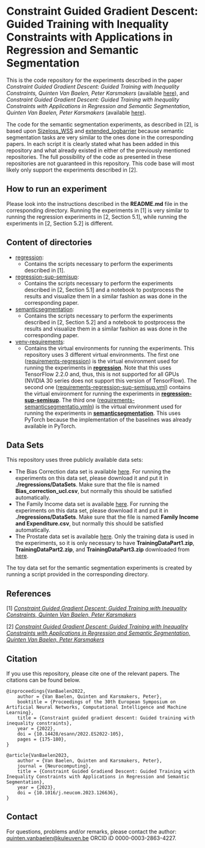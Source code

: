 # Constraint Guided Gradient Descent: Guided Training with Inequality Constraints with Applications in Regression and Semantic Segmentation


This is the code repository for the experiments described in the paper _Constraint Guided Gradient Descent: Guided Training with Inequality Constraints, Quinten Van Baelen, Peter Karsmakers_ (available [here](https://doi.org/10.14428/esann/2022.ES2022-105)), and _Constraint Guided Gradient Descent: Guided Training with Inequality Constraints with Applications in Regression and Semantic Segmentation, Quinten Van Baelen, Peter Karsmakers_ (available [here](https://doi.org/10.1016/j.neucom.2023.126636)).



The code for the semantic segmentation experiments, as described in [2], is based upon [Sizeloss_WSS](https://github.com/LIVIAETS/SizeLoss_WSS/tree/master) and [extended_logbarrier](https://github.com/LIVIAETS/extended_logbarrier/tree/master) because semantic segmentation tasks are very similar to the ones done in the corresponding papers. In each script it is clearly stated what has been added in this repository and what already existed in either of the previously mentioned repositories. The full possibility of the code as presented in these repositories are not guaranteed in this repository. This code base will most likely only support the experiments described in [2].

## How to run an experiment

Please look into the instructions described in the **README.md** file in the corresponding directory. Running the experiments in [1] is very similar to running the regression experiments in [2, Section 5.1], while running the experiments in [2, Section 5.2] is different.



## Content of directories
- [regression](https://github.com/KULeuvenADVISE/CGGD/tree/main/regression):
    - Contains the scripts necessary to perform the experiments described in [1].
- [regression-sup-semisup](https://github.com/KULeuvenADVISE/CGGD/tree/main/regression-sup-semisup):
    - Contains the scripts necessary to perform the experiments described in [2, Section 5.1] and a notebook to postprocess the results and visualize them in a similar fashion as was done in the corresponding paper.
- [semanticsegmentation](https://github.com/KULeuvenADVISE/CGGD/tree/main/semanticsegmentation):
    - Contains the scripts necessary to perform the experiments described in [2, Section 5.2] and a notebook to postprocess the results and visualize them in a similar fashion as was done in the corresponding paper.
- [venv-requirements](https://github.com/KULeuvenADVISE/CGGD/tree/main/venv-requirements):
    - Contains the virtual environments for running the experiments. This repository uses 3 different virtual environments. The first one ([requirements-regression](https://github.com/KULeuvenADVISE/CGGD/blob/main/venv-requirements/requirements-regression.txt)) is the virtual environment used for running the experiments in [**regression**](https://github.com/KULeuvenADVISE/CGGD/tree/main/regression). Note that this uses TensorFlow 2.2.0 and, thus, this is not supported for all GPUs (NVIDIA 30 series does not support this version of TensorFlow). The second one ([requirements-regression-sup-semisup.yml](https://github.com/KULeuvenADVISE/CGGD/blob/main/venv-requirements/requierements-regression-sup-semisup.yml)) contains the virtual environment for running the experiments in [**regression-sup-semisup**](https://github.com/KULeuvenADVISE/CGGD/tree/main/regression-sup-semisup). The third one ([requirements-semanticsegmentatio.ymln](https://github.com/KULeuvenADVISE/CGGD/blob/main/venv-requirements/requirements-semanticsegmentation.yml)) is the virtual environment used for running the experiments in [**semanticsegmentation**](https://github.com/KULeuvenADVISE/CGGD/tree/main/semanticsegmentation). This uses PyTorch because the implementation of the baselines was already available in PyTorch.



## Data Sets

This repository uses three publicly available data sets:
- The Bias Correction data set is available [here](https://archive.ics.uci.edu/ml/datasets/Bias+correction+of+numerical+prediction+model+temperature+forecast). For running the experiments on this data set, please download it and put it in __./regressions/DataSets__. Make sure that the file is named __Bias_correction_ucl.csv__, but normally this should be satisfied automatically.
- The Family Income data set is available [here](https://www.kaggle.com/grosvenpaul/family-income-and-expenditure).  For running the experiments on this data set, please download it and put it in __./regressions/DataSets__. Make sure that the file is named __Family Income and Expenditure.csv__, but normally this should be satisfied automatically.
- The Prostate data set is available [here](https://promise12.grand-challenge.org/Download/). Only the training data is used in the experiments, so it is only necessary to have __TrainingDataPart1.zip__, __TrainingDataPart2.zip__, and __TrainingDataPart3.zip__ downloaded from [here](https://zenodo.org/record/8014041).

The toy data set for the semantic segmentation experiments is created by running a script provided in the corresponding directory.

## References

[1] [_Constraint Guided Gradient Descent: Guided Training with Inequality Constraints, Quinten Van Baelen, Peter Karsmakers_](https://doi.org/10.14428/esann/2022.ES2022-105)

[2] [_Constraint Guided Gradient Descent: Guided Training with Inequality Constraints with Applications in Regression and Semantic Segmentation, Quinten Van Baelen, Peter Karsmakers_](https://doi.org/10.1016/j.neucom.2023.126636)

## Citation

If you use this repository, please cite one of the relevant papers. The citations can be found below.

```
@inproceedings{VanBaelen2022,
    author = {Van Baelen, Quinten and Karsmakers, Peter},
    booktitle = {Proceedings of the 30th European Symposium on Artificial Neural Networks, Computational Intelligence and Machine Learning},
    title = {Constraint guided gradient descent: Guided training with inequality constraints},
    year = {2022},
    doi = {10.14428/esann/2022.ES2022-105},
    pages = {175-180},
}

@article{VanBaelen2023,
    author = {Van Baelen, Quinten and Karsmakers, Peter},
    journal = {Neurocomputing},
    title = {Constraint Guided Gradiend Descent: Guided Training with Inequality Constraints with Applications in Regression and Semantic Segmentation},
    year = {2023},
    doi = {10.1016/j.neucom.2023.126636},
}
```

## Contact

For questions, problems and/or remarks, please contact the author: <quinten.vanbaelen@kuleuven.be> ORCID iD 0000-0003-2863-4227.

